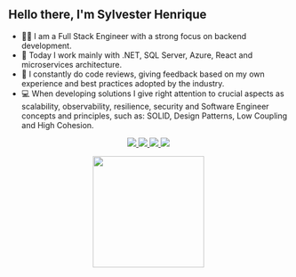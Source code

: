 ## Hello there, I'm Sylvester Henrique

- 👨‍💻 I am a Full Stack Engineer with a strong focus on backend development.
- 🤖 Today I work mainly with .NET, SQL Server, Azure, React and microservices architecture.
- 🤝 I constantly do code reviews, giving feedback based on my own experience and best practices adopted by the industry.
- 💻 When developing solutions I give right attention to crucial aspects as scalability, observability, resilience, security and Software Engineer concepts and principles, such as: SOLID, Design Patterns, Low Coupling and High Cohesion.

<p align="center">
    <a href="https://www.linkedin.com/in/sylvester-henrique">
        <img src="https://img.shields.io/badge/LinkedIn-0a66c2?logo=linkedin&style=for-the-badge"></img>
    </a>
    <a href="https://stackoverflow.com/users/11799053/sylvester-henrique">
        <img src="https://img.shields.io/badge/stackoverflow-383838?logo=stackoverflow&style=for-the-badge"></img>
    </a>
    <a href="https://www.nuget.org/profiles/sylvester-henrique">
        <img src="https://img.shields.io/badge/NuGet-004880?logo=nuget&style=for-the-badge"></img>
    </a>
    <a href="https://dev.to/sylvester-henrique">
        <img src="https://img.shields.io/badge/dev.to-090909?logo=dev.to&style=for-the-badge&logoColor=white"></img>
    </a>  
<p>

<p align="center">
  <img height=200 align="center" src="https://github-readme-stats.vercel.app/api/top-langs/?username=sylvester-henrique&layout=compact&exclude_repo=paginaPessoal&hide_border=true&theme=holi" />
</>
